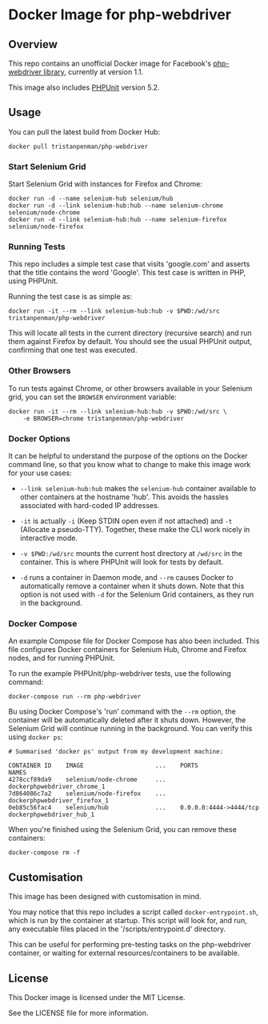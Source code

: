 # Docker Image for php-webdriver #

## Overview ##

This repo contains an unofficial Docker image for Facebook's [php-webdriver library](https://github.com/facebook/php-webdriver), currently at version 1.1.

This image also includes [PHPUnit](https://github.com/sebastianbergmann/phpunit) version 5.2.

## Usage ##

You can pull the latest build from Docker Hub:

    docker pull tristanpenman/php-webdriver

### Start Selenium Grid ###

Start Selenium Grid with instances for Firefox and Chrome:

    docker run -d --name selenium-hub selenium/hub
    docker run -d --link selenium-hub:hub --name selenium-chrome selenium/node-chrome 
    docker run -d --link selenium-hub:hub --name selenium-firefox selenium/node-firefox

### Running Tests ###

This repo includes a simple test case that visits 'google.com' and asserts that the title contains the word 'Google'. This test case is written in PHP, using PHPUnit.

Running the test case is as simple as:

    docker run -it --rm --link selenium-hub:hub -v $PWD:/wd/src tristanpenman/php-webdriver

This will locate all tests in the current directory (recursive search) and run them against Firefox by default. You should see the usual PHPUnit output, confirming that one test was executed.

### Other Browsers ###

To run tests against Chrome, or other browsers available in your Selenium grid, you can set the `BROWSER` environment variable:

    docker run -it --rm --link selenium-hub:hub -v $PWD:/wd/src \
        -e BROWSER=chrome tristanpenman/php-webdriver

### Docker Options ###

It can be helpful to understand the purpose of the options on the Docker command line, so that you know what to change to make this image work for your use cases:

  * `--link selenium-hub:hub` makes the `selenium-hub` container available to other containers at the hostname 'hub'. This avoids the hassles associated with hard-coded IP addresses.

  * `-it` is actually `-i` (Keep STDIN open even if not attached) and `-t` (Allocate a pseudo-TTY). Together, these make the CLI work nicely in interactive mode.

  * `-v $PWD:/wd/src` mounts the current host directory at `/wd/src` in the container. This is where PHPUnit will look for tests by default.

  * `-d` runs a container in Daemon mode, and `--rm` causes Docker to automatically remove a container when it shuts down. Note that this option is not used with `-d` for the Selenium Grid containers, as they run in the background.

### Docker Compose ###

An example Compose file for Docker Compose has also been included. This file configures Docker containers for Selenium Hub, Chrome and Firefox nodes, and for running PHPUnit.

To run the example PHPUnit/php-webdriver tests, use the following command:

    docker-compose run --rm php-webdriver

Bu using Docker Compose's 'run' command with the `--rm` option, the container will be automatically deleted after it shuts down. However, the Selenium Grid will continue running in the background. You can verify this using `docker ps`:

    # Summarised 'docker ps' output from my development machine:

    CONTAINER ID    IMAGE                    ...    PORTS                    NAMES
    4278ccf89da9    selenium/node-chrome     ...                             dockerphpwebdriver_chrome_1
    7d864086c7a2    selenium/node-firefox    ...                             dockerphpwebdriver_firefox_1
    0eb85c56fac4    selenium/hub             ...    0.0.0.0:4444->4444/tcp   dockerphpwebdriver_hub_1

When you're finished using the Selenium Grid, you can remove these containers:

    docker-compose rm -f

## Customisation ##

This image has been designed with customisation in mind.

You may notice that this repo includes a script called `docker-entrypoint.sh`, which is run by the container at startup. This script will look for, and run, any executable files placed in the '/scripts/entrypoint.d' directory.

This can be useful for performing pre-testing tasks on the php-webdriver container, or waiting for external resources/containers to be available.

## License ##

This Docker image is licensed under the MIT License.

See the LICENSE file for more information.
